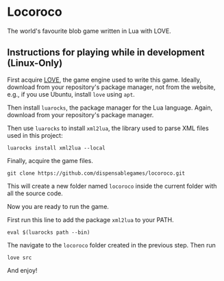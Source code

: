 # Locoroco

The world's favourite blob game written in Lua with LOVE.

## Instructions for playing while in development (Linux-Only)

First acquire [LOVE](https://love2d.org/), the game engine used to write this game. Ideally, download from your repository's package manager, not from the website, e.g., if you use Ubuntu, install `love` using `apt`. 

Then install `luarocks`, the package manager for the Lua language. Again, download from your repository's package manager.

Then use `luarocks` to install `xml2lua`, the library used to parse XML files used in this project:

```
luarocks install xml2lua --local
```

Finally, acquire the game files.

```
git clone https://github.com/dispensablegames/locoroco.git
```

This will create a new folder named `locoroco` inside the current folder with all the source code.

Now you are ready to run the game. 

First run this line to add the package `xml2lua` to your PATH.

```
eval $(luarocks path --bin)
```

The navigate to the `locoroco` folder created in the previous step. Then run

```
love src
```

And enjoy!
